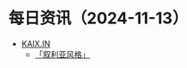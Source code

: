 ﻿# 每日资讯（2024-11-13）

- [KAIX.IN](https://kaix.in/feed/)
  - [「叙利亚风格」](https://kaix.in/2024/1113-designer/)
